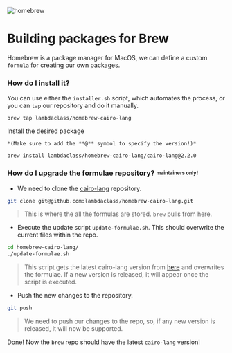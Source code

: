 ![homebrew](https://github.com/lambdaclass/cairo-by-example/assets/53660242/4403b29e-8430-4daa-9897-15d0e335eb4c)
# Building packages for Brew

Homebrew is a package manager for MacOS, we can define a custom `formula` for creating our own packages.

### How do I install it?
You can use either the `installer.sh` script, which automates the process, or you can `tap` our repository and do it manually.
```
brew tap lambdaclass/homebrew-cairo-lang
```
Install the desired package

    *(Make sure to add the **@** symbol to specify the version!)*
```
brew install lambdaclass/homebrew-cairo-lang/cairo-lang@2.2.0
```

### How do I upgrade the formulae repository? <sup><sub>maintainers only!</sub></sup>
* We need to clone the [cairo-lang](https://github.com/lambdaclass/homebrew-cairo-lang) repository.
```bash
git clone git@github.com:lambdaclass/homebrew-cairo-lang.git
```
> This is where the all the formulas are stored. `brew` pulls from here.
* Execute the update script `update-formulae.sh`. This should overwrite the current files within the repo.
```bash
cd homebrew-cairo-lang/
./update-formulae.sh
```
> This script gets the latest cairo-lang version from [here](https://github.com/starkware-libs/cairo/) and overwrites the formulae. If a new version is released, it will appear once the script is executed.
* Push the new changes to the repository.
```bash
git push
```
> We need to push our changes to the repo, so, if any new version is released, it will now be supported.

Done! Now the `brew` repo should have the latest `cairo-lang` version!
